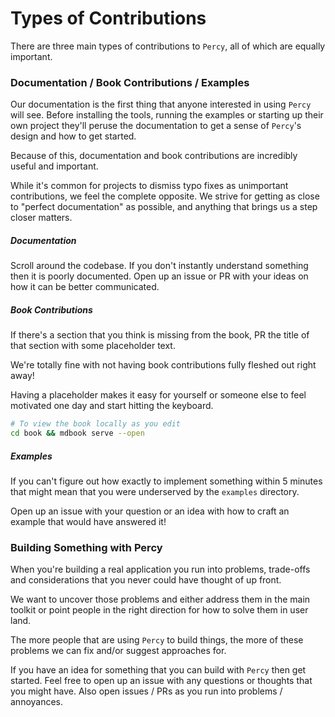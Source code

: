 # Types of Contributions

There are three main types of contributions to `Percy`, all of which are equally important.

### Documentation / Book Contributions / Examples

Our documentation is the first thing that anyone interested in using `Percy` will see.
Before installing the tools, running the examples or starting up their own project they'll
peruse the documentation to get a sense of `Percy`'s design and how to get started.

Because of this, documentation and book contributions are incredibly useful and important.

While it's common for projects to dismiss typo fixes as unimportant contributions, we feel
the complete opposite. We strive for getting as close to "perfect documentation" as possible,
and anything that brings us a step closer matters.

##### Documentation

Scroll around the codebase. If you don't instantly understand something then it is poorly
documented. Open up an issue or PR with your ideas on how it can be better communicated.

##### Book Contributions

If there's a section that you think is missing from the book, PR the title of that section
with some placeholder text.

We're totally fine with not having book contributions fully fleshed out right away!

Having a placeholder makes it easy for yourself or someone else to feel motivated one day
and start hitting the keyboard.

```sh
# To view the book locally as you edit
cd book && mdbook serve --open
```

##### Examples

If you can't figure out how exactly to implement something within 5 minutes that might mean
that you were underserved by the `examples` directory.

Open up an issue with your question or an idea with how to craft an example that would have
answered it!

### Building Something with Percy

When you're building a real application you run into problems, trade-offs and considerations
that you never could have thought of up front.

We want to uncover those problems and either address them in the main toolkit or point
people in the right direction for how to solve them in user land.

The more people that are using `Percy` to build things, the more of these problems we can
fix and/or suggest approaches for.

If you have an idea for something that you can build with `Percy` then get started. Feel
free to open up an issue with any questions or thoughts that you might have. Also open
issues / PRs as you run into problems / annoyances.
